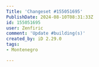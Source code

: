 ```yaml
---
Title: 'Changeset #155051695'
PublishDate: 2024-08-10T08:31:33Z
id: 155051695
user: Zenfiric
comment: 'Update #building(s)'
created_by: iD 2.29.0
tags:
- Montenegro

---
```

